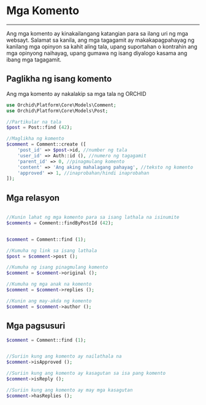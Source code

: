 # Mga Komento
----------


Ang mga komento ay kinakailangang katangian para sa ilang uri ng mga websayt.
Salamat sa kanila, ang mga tagagamit ay makakapagpahayag ng kanilang mga opinyon sa kahit aling tala,
upang suportahan o kontrahin ang mga opinyong naihayag, upang gumawa ng isang diyalogo kasama ang ibang mga tagagamit.


## Paglikha ng isang komento

Ang mga komento ay nakalakip sa mga tala ng ORCHID

```php
use Orchid\Platform\Core\Models\Comment;
use Orchid\Platform\Core\Models\Post;

//Partikular na tala
$post = Post::find (42);

//Maglikha ng komento
$comment = Comment::create ([
    'post_id' => $post->id, //number ng tala
    'user_id' => Auth::id (), //numero ng tagagamit
    'parent_id' => 0, //pinagmulang komento
    'content' => 'Ang aking mahalagang pahayag', //teksto ng komento
    'approved' => 1, //inaprobahan/hindi inaprobahan
]);

```


## Mga relasyon


```php

//Kunin lahat ng mga komento para sa isang lathala na isinumite
$comments = Comment::findByPostId (42);


$comment = Comment::find (1);

//Kumuha ng link sa isang lathala
$post = $comment->post ();

//Kumuha ng isang pinagmulang komento
$comment = $comment->original ();

//Kumuha ng mga anak na komento
$comment = $comment->replies ();

//Kunin ang may-akda ng komento
$comment = $comment->author ();

```


## Mga pagsusuri

```php
$comment = Comment::find (1);


//Suriin kung ang komento ay nailathala na
$comment->isApproved ();

//Suriin kung ang komento ay kasagutan sa isa pang komento
$comment->isReply ();

//Suriin kung ang komento ay may mga kasagutan
$comment->hasReplies ();
```
